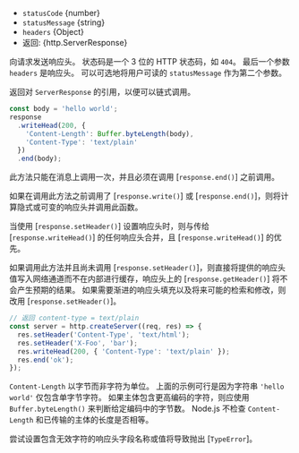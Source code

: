 <!-- YAML
added: v0.1.30
changes:
  - version: v11.10.0
    pr-url: https://github.com/nodejs/node/pull/25974
    description: Return `this` from `writeHead()` to allow chaining with
                 `end()`.
  - version: v5.11.0, v4.4.5
    pr-url: https://github.com/nodejs/node/pull/6291
    description: A `RangeError` is thrown if `statusCode` is not a number in
                 the range `[100, 999]`.
-->

* `statusCode` {number}
* `statusMessage` {string}
* `headers` {Object}
* 返回: {http.ServerResponse}

向请求发送响应头。
状态码是一个 3 位的 HTTP 状态码，如 `404`。
最后一个参数 `headers` 是响应头。
可以可选地将用户可读的 `statusMessage` 作为第二个参数。

返回对 `ServerResponse` 的引用，以便可以链式调用。

```js
const body = 'hello world';
response
  .writeHead(200, {
    'Content-Length': Buffer.byteLength(body),
    'Content-Type': 'text/plain'
  })
  .end(body);
```

此方法只能在消息上调用一次，并且必须在调用 [`response.end()`] 之前调用。

如果在调用此方法之前调用了 [`response.write()`] 或 [`response.end()`]，则将计算隐式或可变的响应头并调用此函数。

当使用 [`response.setHeader()`] 设置响应头时，则与传给 [`response.writeHead()`] 的任何响应头合并，且 [`response.writeHead()`] 的优先。

如果调用此方法并且尚未调用 [`response.setHeader()`]，则直接将提供的响应头值写入网络通道而不在内部进行缓存，响应头上的 [`response.getHeader()`] 将不会产生预期的结果。
如果需要渐进的响应头填充以及将来可能的检索和修改，则改用 [`response.setHeader()`]。

```js
// 返回 content-type = text/plain
const server = http.createServer((req, res) => {
  res.setHeader('Content-Type', 'text/html');
  res.setHeader('X-Foo', 'bar');
  res.writeHead(200, { 'Content-Type': 'text/plain' });
  res.end('ok');
});
```

`Content-Length` 以字节而非字符为单位。
上面的示例可行是因为字符串 `'hello world'` 仅包含单字节字符。
如果主体包含更高编码的字符，则应使用 `Buffer.byteLength()` 来判断给定编码中的字节数。
Node.js 不检查 `Content-Length` 和已传输的主体的长度是否相等。

尝试设置包含无效字符的响应头字段名称或值将导致抛出 [`TypeError`]。

